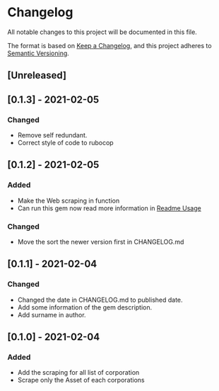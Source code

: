 # Changelog

All notable changes to this project will be documented in this file.

The format is based on [Keep a Changelog](https://keepachangelog.com/en/1.0.0/), and this project adheres
to [Semantic Versioning](https://semver.org/spec/v2.0.0.html).

## [Unreleased]

## [0.1.3] - 2021-02-05

### Changed

- Remove self redundant.
- Correct style of code to rubocop

## [0.1.2] - 2021-02-05

### Added

- Make the Web scraping in function
- Can run this gem now read more information in [Readme Usage](https://github.com/james31366/Web-Scraping-HW3-SSD#usage)

### Changed

- Move the sort the newer version first in CHANGELOG.md

## [0.1.1] - 2021-02-04

### Changed

- Changed the date in CHANGELOG.md to published date.
- Add some information of the gem description.
- Add surname in author.

## [0.1.0] - 2021-02-04

### Added

- Add the scraping for all list of corporation
- Scrape only the Asset of each corporations

